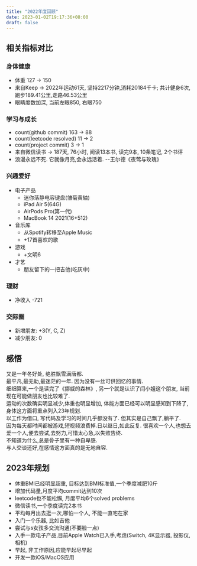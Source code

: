 ```yaml
---
title: "2022年度回顾"
date: 2023-01-02T19:17:36+08:00
draft: false
---
```


## 相关指标对比

### 身体健康

- 体重 127 -> 150
- 来自Keep -> 2022年运动61天, 坚持2217分钟,消耗20184千卡; 共计健身6次,跑步189.41公里,走路46.53公里
- 眼睛度数加深, 当前左眼850, 右眼750

### 学习与成长

- count(github commit) 163 -> 88
- count(leetcode resolved) 11 -> 2
- count(project commit) 3 -> 1
- 来自微信读书 -> 187天, 76小时, 阅读13本书, 读完9本, 10条笔记, 2个书评
- 浪漫永远不死. 它就像月亮,会永远活着. --王尔德《夜莺与玫瑰》

### 兴趣爱好

- 电子产品
  - 迷你落静电容键盘(雏菊黄轴)
  - iPad Air 5(64G)
  - AirPods Pro(第一代)
  - MacBook 14 2021(16+512)
- 音乐库
  - 从Spotify转移至Apple Music
  - +17首喜欢的歌
- 游戏
  - +文明6
- 才艺
  - 朋友留下的一把吉他(吃灰中)

### 理财

- 净收入 -721

### 交际圈

- 新增朋友: +3(Y, C, Z)
- 减少朋友: 0

## 感悟

又是一年冬好处, 绝胜飘雪满唐都.  
最平凡,最无助,最迷茫的一年. 因为没有一丝可供回忆的事情.  
细细算来,一个是读完了《挪威的森林》, 另一个就是认识了闫小姐这个朋友, 当前现在可能做朋友也比较难了.  
运动的次数确实明显减少,体重也明显增加, 体能方面已经可以明显感知到下降了,身体这方面将重点列入23年规划.  
以工作为借口, 写代码及学习的时间几乎都没有了. 但其实是自己飘了,躺平了.  
因为每天都时间都被游戏,短视频浪费掉.日以继日,如此反复.
很喜欢一个人,也想去爱一个人,便去尝试,去努力,可惜太心急,以失败告终.  
不知道为什么,总是骨子里有一种自卑感.  
与人交谈还好,在感情这方面真的是无地自容.  

## 2023年规划

- 体重BMI已经明显超重, 目标达到BMI标准值,一个季度减肥10斤
- 增加代码量,月度平均commit达到10次
- leetcode也不能松懈, 月度平均6个solved problems
- 微信读书,一个季度读完2本书
- 平均每月出去逛一次,哪怕一个人, 不能一直宅在家
- 入门一个乐器, 比如吉他
- 尝试与s女孩多交流沟通(不要脸一点)
- 入手一款电子产品,目前Apple Watch已入手,考虑(Switch, 4K显示器, 投影仪, 相机)
- 早起, 非工作原因,应能早起尽早起
- 开发一款iOS/MacOS应用
